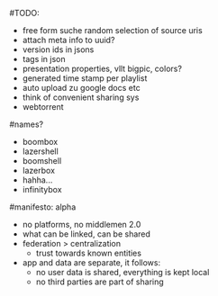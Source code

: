 #TODO:
* free form suche
  random selection of source uris
* attach meta info to uuid?
* version ids in jsons
* tags in json
* presentation properties, vllt bigpic, colors?
* generated time stamp per playlist
* auto upload zu google docs etc
* think of convenient sharing sys
* webtorrent

#names?
* boombox
* lazershell
* boomshell
* lazerbox
* hahha...
* infinitybox

#manifesto: alpha
* no platforms, no middlemen 2.0
* what can be linked, can be shared
* federation > centralization
  * trust towards known entities
* app and data are separate, it follows:
  * no user data is shared, everything is kept local
  * no third parties are part of sharing
